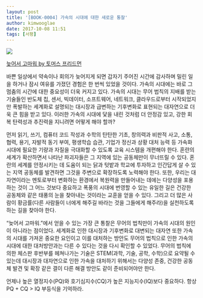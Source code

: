 ```yaml
---
layout: post
title: '[BOOK-0004] 가속의 시대에 대한 새로운 통찰'
author: kimwooglae
date: 2017-10-08 11:51
tags: [서평]
---
```


![](http://t1.daumcdn.net/thumb/R155x225/?fname=http%3A%2F%2Ft1.daumcdn.net%2Fbook%2FKOR9788950971083%3Fmoddttm=20180403145049)

[늦어서 고마워 by 토머스 프리드먼](http://book.naver.com/bookdb/book_detail.nhn?bid=12248180)

바쁜 일상에서 약속이나 회의가 늦어지게 되면 갑자기 주어진 시간에 감사하며 밀린 일을 하거나 잠시 여유를 가졌던 경험은 한 번씩 있었을 것이다. 가속의 시대에는 바로 그 멈춤의 시간에 대한 중요성이 더욱 커지고 있다. 가속의 시대는 무어 법칙의 지배를 받는 기술들인 반도체 칩, 센서, 빅데이터, 소프트웨어, 네트워크, 클라우드로부터 시작되었지만 폭발하는 세계화로 설명되는 대시장과 급변하는 기후변화로 표현되는 대자연으로 더욱 큰 힘을 받고 있다. 이러한 가속의 시대에 닻을 내린 것처럼 더 안정감 있고, 강한 회복 탄력성과 추진력을 지니려면 어떻게 해야 할까?


먼저 읽기, 쓰기, 컴퓨터 코드 작성과 수학의 탄탄한 기초, 창의력과 비판적 사고, 소통, 협력, 용기, 자발적 동기 부여, 평생학습 습관, 기업가 정신과 상황 대처 능력 등 가속화 시대에 필요한 기량과 자질을 극대화할 수 있도록 교육 시스템을 개편해야 한다. 혼란의 세계가 확산하면서 나타난 파괴자들은 그 지역에 있는 공동체만이 무너뜨릴 수 있다. 혼란의 세계를 안정시키는 데 도움이 되는 닭과 텃밭과 학교에 투자하고 인간답게 살 수 있는 지역 공동체를 발견하면 그것을 주변으로 확장하도록 노력해야 한다. 또한, 우리는 대자연이라는 멘토로부터 변화하는 환경에서 복원력을 만들어내는 데에는 다양성을 포용하는 것이 그 어느 것보다 중요하고 폭풍의 시대에 번영할 수 있는 유일한 길은 건강한 공동체와 같은 태풍의 눈을 찾아내는 것이라는 교훈을 얻을 수 있다. 그리고 더 많은 사람이 황금률(다른 사람들이 너에게 해주길 바라는 것을 그들에게 해주라)을 실천하도록 하는 길을 찾아야 한다.


“늦어서 고마워.”에서 얻을 수 있는 가장 큰 통찰은 무어의 법칙만이 가속의 시대의 원인이 아니라는 점이었다. 세계화로 인한 대시장과 기후변화로 대변되는 대자연 또한 가속의 시대를 가져온 중요한 요인이고 이를 대처하는 방안도 무어의 법칙으로 인한 가속의 시대에 대한 대처방안과는 다른 수 있다는 것을 다시 확인할 수 있었다. 무어의 법칙에 의한 체스판 후반부를 헤쳐나가는 기술은 STEM(과학, 기술, 공학, 수학)으로 요약될 수 있는데 대시장과 대자연으로 인한 가속을 대처하기 위해서는 다양성 존중, 건강한 공동체 발견 및 확장 같은 결이 다른 해결 방안도 같이 준비되어야만 한다. 


언제나 높은 열정지수(PQ)와 호기심지수(CQ)가 높은 지능지수(IQ)보다 중요하다. 항상 PQ + CQ > IQ 부등식을 기억하라. 

